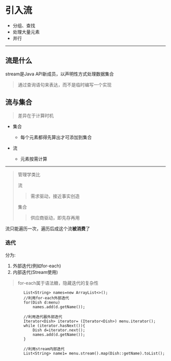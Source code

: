 # 引入流

- 分组、查找
- 处理大量元素
- 并行

---

## 流是什么

stream是Java API新成员，以声明性方式处理数据集合

> 通过查询语句来表达，而不是临时编写一个实现

## 流与集合

> 差异在于计算时机

- 集合

  - 每个元素都得先算出才可添加到集合

- 流

  - 元素按需计算

---

> 管理学类比
>
>  流
>
> > 需求驱动，接近事实创造
>
> 集合
>
> > 供应商驱动，即先存再用

流只能遍历一次，遍历后成这个流**被消费**了

### 迭代

分为:

1. 外部迭代(例如for-each)
2. 内部迭代(Stream使用)

> for-each属于语法糖，隐藏迭代的复杂性

```
        List<String> names=new ArrayList<>();
        //利用for-each外部迭代
        for(Dish d:menu)
            names.add(d.getName());

        //利用迭代器外部迭代
        Iterator<Dish> iterator= (Iterator<Dish>) menu.iterator();
        while (iterator.hasNext()){
            Dish d=iterator.next();
            names.add(d.getName());
        }

        //利用stream内部迭代
        List<String> name1= menu.stream().map(Dish::getName).toList();
```

